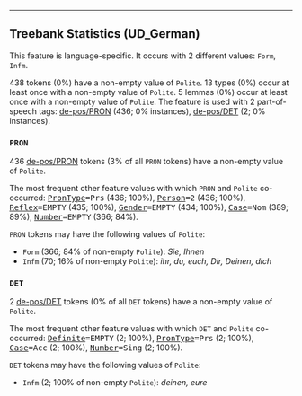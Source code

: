 

--------------------------------------------------------------------------------

## Treebank Statistics (UD_German)

This feature is language-specific.
It occurs with 2 different values: `Form`, `Infm`.

438 tokens (0%) have a non-empty value of `Polite`.
13 types (0%) occur at least once with a non-empty value of `Polite`.
5 lemmas (0%) occur at least once with a non-empty value of `Polite`.
The feature is used with 2 part-of-speech tags: [de-pos/PRON]() (436; 0% instances), [de-pos/DET]() (2; 0% instances).

### `PRON`

436 [de-pos/PRON]() tokens (3% of all `PRON` tokens) have a non-empty value of `Polite`.

The most frequent other feature values with which `PRON` and `Polite` co-occurred: <tt><a href="PronType.html">PronType</a>=Prs</tt> (436; 100%), <tt><a href="Person.html">Person</a>=2</tt> (436; 100%), <tt><a href="Reflex.html">Reflex</a>=EMPTY</tt> (435; 100%), <tt><a href="Gender.html">Gender</a>=EMPTY</tt> (434; 100%), <tt><a href="Case.html">Case</a>=Nom</tt> (389; 89%), <tt><a href="Number.html">Number</a>=EMPTY</tt> (366; 84%).

`PRON` tokens may have the following values of `Polite`:

* `Form` (366; 84% of non-empty `Polite`): <em>Sie, Ihnen</em>
* `Infm` (70; 16% of non-empty `Polite`): <em>ihr, du, euch, Dir, Deinen, dich</em>

### `DET`

2 [de-pos/DET]() tokens (0% of all `DET` tokens) have a non-empty value of `Polite`.

The most frequent other feature values with which `DET` and `Polite` co-occurred: <tt><a href="Definite.html">Definite</a>=EMPTY</tt> (2; 100%), <tt><a href="PronType.html">PronType</a>=Prs</tt> (2; 100%), <tt><a href="Case.html">Case</a>=Acc</tt> (2; 100%), <tt><a href="Number.html">Number</a>=Sing</tt> (2; 100%).

`DET` tokens may have the following values of `Polite`:

* `Infm` (2; 100% of non-empty `Polite`): <em>deinen, eure</em>

